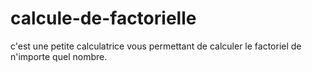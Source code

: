 # calcule-de-factorielle
c'est une petite calculatrice vous permettant de calculer le factoriel de n'importe quel nombre.